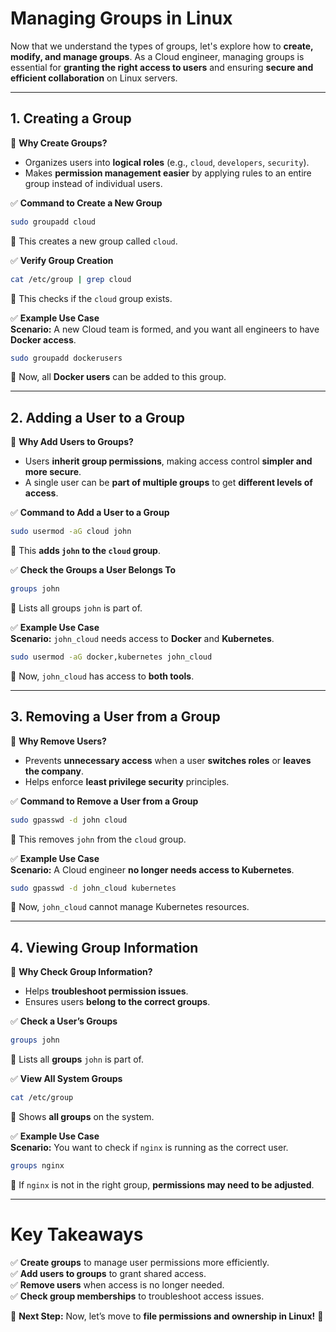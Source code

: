 # **Managing Groups in Linux**  

Now that we understand the types of groups, let's explore how to **create, modify, and manage groups**. As a Cloud engineer, managing groups is essential for **granting the right access to users** and ensuring **secure and efficient collaboration** on Linux servers.

---

## **1. Creating a Group**  

🔹 **Why Create Groups?**  
- Organizes users into **logical roles** (e.g., `cloud`, `developers`, `security`).  
- Makes **permission management easier** by applying rules to an entire group instead of individual users.  

✅ **Command to Create a New Group**  
```bash
sudo groupadd cloud
```
📌 This creates a new group called `cloud`.  

✅ **Verify Group Creation**  
```bash
cat /etc/group | grep cloud
```
📌 This checks if the `cloud` group exists.  

✅ **Example Use Case**  
**Scenario:** A new Cloud team is formed, and you want all engineers to have **Docker access**.  
```bash
sudo groupadd dockerusers
```
📌 Now, all **Docker users** can be added to this group.  

---

## **2. Adding a User to a Group**  

🔹 **Why Add Users to Groups?**  
- Users **inherit group permissions**, making access control **simpler and more secure**.  
- A single user can be **part of multiple groups** to get **different levels of access**.  

✅ **Command to Add a User to a Group**  
```bash
sudo usermod -aG cloud john
```
📌 This **adds `john` to the `cloud` group**.  

✅ **Check the Groups a User Belongs To**  
```bash
groups john
```
📌 Lists all groups `john` is part of.  

✅ **Example Use Case**  
**Scenario:** `john_cloud` needs access to **Docker** and **Kubernetes**.  
```bash
sudo usermod -aG docker,kubernetes john_cloud
```
📌 Now, `john_cloud` has access to **both tools**.  

---

## **3. Removing a User from a Group**  

🔹 **Why Remove Users?**  
- Prevents **unnecessary access** when a user **switches roles** or **leaves the company**.  
- Helps enforce **least privilege security** principles.  

✅ **Command to Remove a User from a Group**  
```bash
sudo gpasswd -d john cloud
```
📌 This removes `john` from the `cloud` group.  

✅ **Example Use Case**  
**Scenario:** A Cloud engineer **no longer needs access to Kubernetes**.  
```bash
sudo gpasswd -d john_cloud kubernetes
```
📌 Now, `john_cloud` cannot manage Kubernetes resources.  

---

## **4. Viewing Group Information**  

🔹 **Why Check Group Information?**  
- Helps **troubleshoot permission issues**.  
- Ensures users **belong to the correct groups**.  

✅ **Check a User’s Groups**  
```bash
groups john
```
📌 Lists all **groups** `john` is part of.  

✅ **View All System Groups**  
```bash
cat /etc/group
```
📌 Shows **all groups** on the system.  

✅ **Example Use Case**  
**Scenario:** You want to check if `nginx` is running as the correct user.  
```bash
groups nginx
```
📌 If `nginx` is not in the right group, **permissions may need to be adjusted**.  

---

# **Key Takeaways**  

✅ **Create groups** to manage user permissions more efficiently.  
✅ **Add users to groups** to grant shared access.  
✅ **Remove users** when access is no longer needed.  
✅ **Check group memberships** to troubleshoot access issues.  

🎯 **Next Step:** Now, let’s move to **file permissions and ownership in Linux!** 🚀
